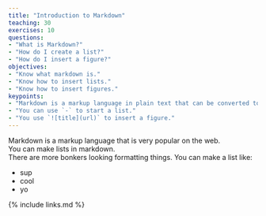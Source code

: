 ```yaml
---
title: "Introduction to Markdown"
teaching: 30
exercises: 10
questions:
- "What is Markdown?"
- "How do I create a list?"
- "How do I insert a figure?"
objectives:
- "Know what markdown is."
- "Know how to insert lists."
- "Know how to insert figures."
keypoints:
- "Markdown is a markup language in plain text that can be converted to HTML."
- "You can use `-` to start a list."
- "You use `![title](url)` to insert a figure."
---
```


Markdown is a markup language that is very popular on the web.  
You can make lists in markdown.  
There are more bonkers looking formatting things.
You can make a list like:

- sup
- cool
- yo

{% include links.md %}
